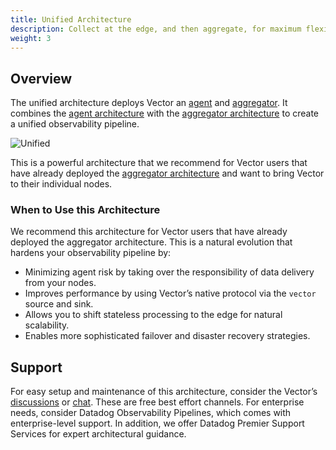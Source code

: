 ```yaml
---
title: Unified Architecture
description: Collect at the edge, and then aggregate, for maximum flexibility.
weight: 3
---
```


## Overview

The unified architecture deploys Vector an [agent](/docs/setup/going-to-prod/architecting/) and [aggregator](/docs/setup/going-to-prod/architecting/). It combines the [agent architecture](/docs/setup/going-to-prod/arch/agent/) with the [aggregator architecture](/docs/setup/going-to-prod/arch/aggregator/) to create a unified observability pipeline.

![Unified](/img/going-to-prod/unified.png)

This is a powerful architecture that we recommend for Vector users that have already deployed the [aggregator architecture](/docs/setup/going-to-prod/arch/aggregator/) and want to bring Vector to their individual nodes.

### When to Use this Architecture

We recommend this architecture for Vector users that have already deployed the aggregator architecture. This is a natural evolution that hardens your observability pipeline by:

- Minimizing agent risk by taking over the responsibility of data delivery from your nodes.
- Improves performance by using Vector’s native protocol via the `vector` source and sink.
- Allows you to shift stateless processing to the edge for natural scalability.
- Enables more sophisticated failover and disaster recovery strategies.

## Support
For easy setup and maintenance of this architecture, consider the Vector’s [discussions](https://discussions.vector.dev) or [chat](https://chat.vector.dev). These are free best effort channels. For enterprise needs, consider Datadog Observability Pipelines, which comes with enterprise-level support. In addition, we offer Datadog Premier Support Services for expert architectural guidance.

